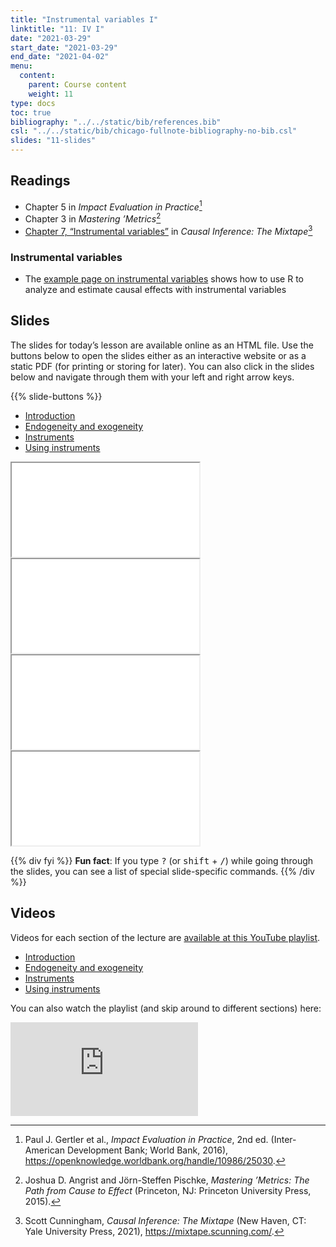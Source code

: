 ```yaml
---
title: "Instrumental variables I"
linktitle: "11: IV I"
date: "2021-03-29"
start_date: "2021-03-29"
end_date: "2021-04-02"
menu:
  content:
    parent: Course content
    weight: 11
type: docs
toc: true
bibliography: "../../static/bib/references.bib"
csl: "../../static/bib/chicago-fullnote-bibliography-no-bib.csl"
slides: "11-slides"
---
```


## Readings

-   <i class="fas fa-book"></i> Chapter 5 in *Impact Evaluation in Practice*[^1]
-   <i class="fas fa-book"></i> Chapter 3 in *Mastering ’Metrics*[^2]
-   <i class="fas fa-book"></i> [Chapter 7, “Instrumental variables”](https://mixtape.scunning.com/ch6.html) in *Causal Inference: The Mixtape*[^3]

### Instrumental variables

-   The [example page on instrumental variables](/example/iv/) shows how to use R to analyze and estimate causal effects with instrumental variables

## Slides

The slides for today’s lesson are available online as an HTML file. Use the buttons below to open the slides either as an interactive website or as a static PDF (for printing or storing for later). You can also click in the slides below and navigate through them with your left and right arrow keys.

{{% slide-buttons %}}

<ul class="nav nav-tabs" id="slide-tabs" role="tablist">
<li class="nav-item">
<a class="nav-link active" id="introduction-tab" data-toggle="tab" href="#introduction" role="tab" aria-controls="introduction" aria-selected="true">Introduction</a>
</li>
<li class="nav-item">
<a class="nav-link" id="endogeneity-and-exogeneity-tab" data-toggle="tab" href="#endogeneity-and-exogeneity" role="tab" aria-controls="endogeneity-and-exogeneity" aria-selected="false">Endogeneity and exogeneity</a>
</li>
<li class="nav-item">
<a class="nav-link" id="instruments-tab" data-toggle="tab" href="#instruments" role="tab" aria-controls="instruments" aria-selected="false">Instruments</a>
</li>
<li class="nav-item">
<a class="nav-link" id="using-instruments-tab" data-toggle="tab" href="#using-instruments" role="tab" aria-controls="using-instruments" aria-selected="false">Using instruments</a>
</li>
</ul>

<div id="slide-tabs" class="tab-content">

<div id="introduction" class="tab-pane fade show active" role="tabpanel" aria-labelledby="introduction-tab">

<div class="embed-responsive embed-responsive-16by9">

<iframe class="embed-responsive-item" src="/slides/11-slides.html#1">
</iframe>

</div>

</div>

<div id="endogeneity-and-exogeneity" class="tab-pane fade" role="tabpanel" aria-labelledby="endogeneity-and-exogeneity-tab">

<div class="embed-responsive embed-responsive-16by9">

<iframe class="embed-responsive-item" src="/slides/11-slides.html#endo-exo">
</iframe>

</div>

</div>

<div id="instruments" class="tab-pane fade" role="tabpanel" aria-labelledby="instruments-tab">

<div class="embed-responsive embed-responsive-16by9">

<iframe class="embed-responsive-item" src="/slides/11-slides.html#instruments">
</iframe>

</div>

</div>

<div id="using-instruments" class="tab-pane fade" role="tabpanel" aria-labelledby="using-instruments-tab">

<div class="embed-responsive embed-responsive-16by9">

<iframe class="embed-responsive-item" src="/slides/11-slides.html#using-instruments">
</iframe>

</div>

</div>

</div>

{{% div fyi %}}
**Fun fact**: If you type <kbd>?</kbd> (or <kbd>shift</kbd> + <kbd>/</kbd>) while going through the slides, you can see a list of special slide-specific commands.
{{% /div %}}

## Videos

Videos for each section of the lecture are [available at this YouTube playlist](https://www.youtube.com/playlist?list=PLS6tnpTr39sEsOSeMK19h6RWUB5kHrn0q).

-   [Introduction](https://www.youtube.com/watch?v=2L4h_XRrNAg&list=PLS6tnpTr39sEsOSeMK19h6RWUB5kHrn0q)
-   [Endogeneity and exogeneity](https://www.youtube.com/watch?v=fLJKAMSXDyw&list=PLS6tnpTr39sEsOSeMK19h6RWUB5kHrn0q)
-   [Instruments](https://www.youtube.com/watch?v=915d3OMaWNA&list=PLS6tnpTr39sEsOSeMK19h6RWUB5kHrn0q)
-   [Using instruments](https://www.youtube.com/watch?v=rCMQkrVIKOc&list=PLS6tnpTr39sEsOSeMK19h6RWUB5kHrn0q)

You can also watch the playlist (and skip around to different sections) here:

<div class="embed-responsive embed-responsive-16by9">

<iframe class="embed-responsive-item" src="https://www.youtube.com/embed/videoseries?list=PLS6tnpTr39sEsOSeMK19h6RWUB5kHrn0q" frameborder="0" allow="accelerometer; autoplay; encrypted-media; gyroscope; picture-in-picture" allowfullscreen>
</iframe>

</div>

[^1]: Paul J. Gertler et al., *Impact Evaluation in Practice*, 2nd ed. (Inter-American Development Bank; World Bank, 2016), <https://openknowledge.worldbank.org/handle/10986/25030>.

[^2]: Joshua D. Angrist and Jörn-Steffen Pischke, *Mastering ’Metrics: The Path from Cause to Effect* (Princeton, NJ: Princeton University Press, 2015).

[^3]: Scott Cunningham, *Causal Inference: The Mixtape* (New Haven, CT: Yale University Press, 2021), <https://mixtape.scunning.com/>.
